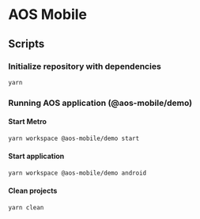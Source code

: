 # AOS Mobile

## Scripts

### Initialize repository with dependencies

```bash
yarn
```

### Running AOS application (@aos-mobile/demo)

#### Start Metro

```bash
yarn workspace @aos-mobile/demo start
```

#### Start application
```bash
yarn workspace @aos-mobile/demo android
```

#### Clean projects

```bash
yarn clean
```
